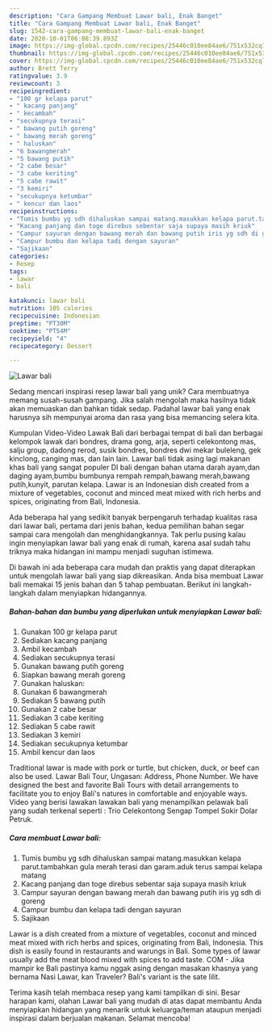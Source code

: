 ```yaml
---
description: "Cara Gampang Membuat Lawar bali, Enak Banget"
title: "Cara Gampang Membuat Lawar bali, Enak Banget"
slug: 1542-cara-gampang-membuat-lawar-bali-enak-banget
date: 2020-10-01T06:08:39.893Z
image: https://img-global.cpcdn.com/recipes/25446c010ee84ae6/751x532cq70/lawar-bali-foto-resep-utama.jpg
thumbnail: https://img-global.cpcdn.com/recipes/25446c010ee84ae6/751x532cq70/lawar-bali-foto-resep-utama.jpg
cover: https://img-global.cpcdn.com/recipes/25446c010ee84ae6/751x532cq70/lawar-bali-foto-resep-utama.jpg
author: Brett Terry
ratingvalue: 3.9
reviewcount: 3
recipeingredient:
- "100 gr kelapa parut"
- " kacang panjang"
- " kecambah"
- "secukupnya terasi"
- " bawang putih goreng"
- " bawang merah goreng"
- " haluskan"
- "6 bawangmerah"
- "5 bawang putih"
- "2 cabe besar"
- "3 cabe keriting"
- "5 cabe rawit"
- "3 kemiri"
- "secukupnya ketumbar"
- " kencur dan laos"
recipeinstructions:
- "Tumis bumbu yg sdh dihaluskan sampai matang.masukkan kelapa parut.tambahkan gula merah terasi dan garam.aduk terus sampai kelapa matang"
- "Kacang panjang dan toge direbus sebentar saja supaya masih kriuk"
- "Campur sayuran dengan bawang merah dan bawang putih iris yg sdh di goreng"
- "Campur bumbu dan kelapa tadi dengan sayuran"
- "Sajikaan"
categories:
- Resep
tags:
- lawar
- bali

katakunci: lawar bali 
nutrition: 105 calories
recipecuisine: Indonesian
preptime: "PT30M"
cooktime: "PT54M"
recipeyield: "4"
recipecategory: Dessert

---
```



![Lawar bali](https://img-global.cpcdn.com/recipes/25446c010ee84ae6/751x532cq70/lawar-bali-foto-resep-utama.jpg)

Sedang mencari inspirasi resep lawar bali yang unik? Cara membuatnya memang susah-susah gampang. Jika salah mengolah maka hasilnya tidak akan memuaskan dan bahkan tidak sedap. Padahal lawar bali yang enak harusnya sih mempunyai aroma dan rasa yang bisa memancing selera kita.

Kumpulan Video-Video Lawak Bali dari berbagai tempat di bali dan berbagai kelompok lawak dari bondres, drama gong, arja, seperti celekontong mas, salju group, dadong rerod, susik bondres, bondres dwi mekar buleleng, gek kinclong, canging mas, dan lain lain. Lawar bali tidak asing lagi makanan khas bali yang sangat populer DI bali dengan bahan utama darah ayam,dan daging ayam,bumbu bumbunya rempah rempah,bawang merah,bawang putih,kunyit, parutan kelapa. Lawar is an Indonesian dish created from a mixture of vegetables, coconut and minced meat mixed with rich herbs and spices, originating from Bali, Indonesia.

Ada beberapa hal yang sedikit banyak berpengaruh terhadap kualitas rasa dari lawar bali, pertama dari jenis bahan, kedua pemilihan bahan segar sampai cara mengolah dan menghidangkannya. Tak perlu pusing kalau ingin menyiapkan lawar bali yang enak di rumah, karena asal sudah tahu triknya maka hidangan ini mampu menjadi suguhan istimewa.


Di bawah ini ada beberapa cara mudah dan praktis yang dapat diterapkan untuk mengolah lawar bali yang siap dikreasikan. Anda bisa membuat Lawar bali memakai 15 jenis bahan dan 5 tahap pembuatan. Berikut ini langkah-langkah dalam menyiapkan hidangannya.

<!--inarticleads1-->

##### Bahan-bahan dan bumbu yang diperlukan untuk menyiapkan Lawar bali:

1. Gunakan 100 gr kelapa parut
1. Sediakan  kacang panjang
1. Ambil  kecambah
1. Sediakan secukupnya terasi
1. Gunakan  bawang putih goreng
1. Siapkan  bawang merah goreng
1. Gunakan  haluskan:
1. Gunakan 6 bawangmerah
1. Sediakan 5 bawang putih
1. Gunakan 2 cabe besar
1. Sediakan 3 cabe keriting
1. Sediakan 5 cabe rawit
1. Sediakan 3 kemiri
1. Sediakan secukupnya ketumbar
1. Ambil  kencur dan laos


Traditional lawar is made with pork or turtle, but chicken, duck, or beef can also be used. Lawar Bali Tour, Ungasan: Address, Phone Number. We have designed the best and favorite Bali Tours with detail arrangements to facilitate you to enjoy Bali&#39;s natures in comfortable and enjoyable ways. Video yang berisi lawakan lawakan bali yang menampilkan pelawak bali yang sudah terkenal seperti : Trio Celekontong Sengap Tompel Sokir Dolar Petruk. 

<!--inarticleads2-->

##### Cara membuat Lawar bali:

1. Tumis bumbu yg sdh dihaluskan sampai matang.masukkan kelapa parut.tambahkan gula merah terasi dan garam.aduk terus sampai kelapa matang
1. Kacang panjang dan toge direbus sebentar saja supaya masih kriuk
1. Campur sayuran dengan bawang merah dan bawang putih iris yg sdh di goreng
1. Campur bumbu dan kelapa tadi dengan sayuran
1. Sajikaan


Lawar is a dish created from a mixture of vegetables, coconut and minced meat mixed with rich herbs and spices, originating from Bali, Indonesia. This dish is easily found in restaurants and warungs in Bali. Some types of lawar usually add the meat blood mixed with spices to add taste. COM - Jika mampir ke Bali pastinya kamu nggak asing dengan masakan khasnya yang bernama Nasi Lawar, kan Traveler? Bali&#39;s variant is the sate lilit. 

Terima kasih telah membaca resep yang kami tampilkan di sini. Besar harapan kami, olahan Lawar bali yang mudah di atas dapat membantu Anda menyiapkan hidangan yang menarik untuk keluarga/teman ataupun menjadi inspirasi dalam berjualan makanan. Selamat mencoba!
